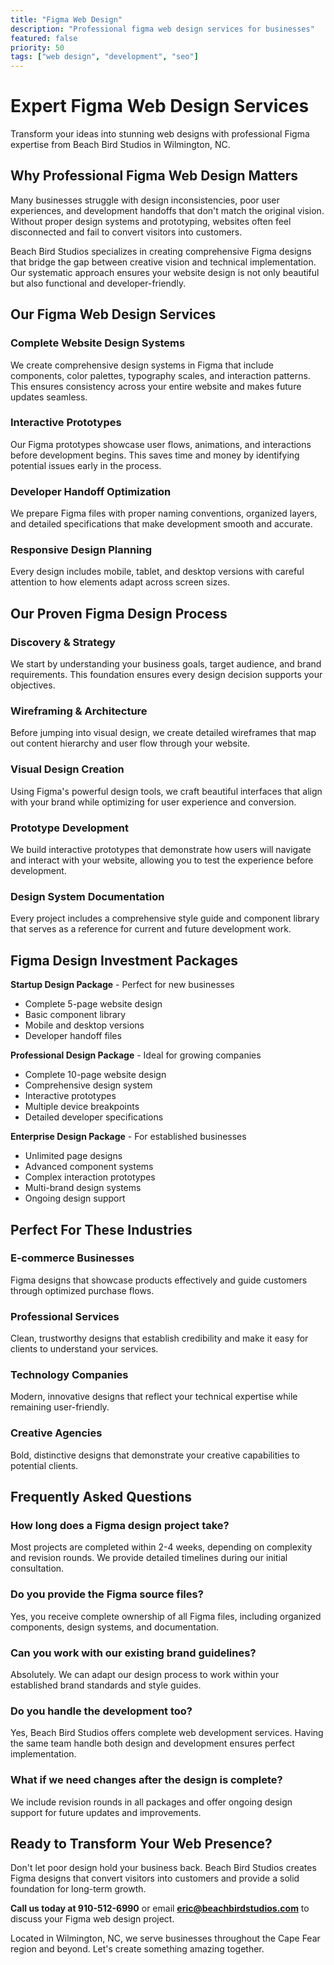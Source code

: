 ```yaml
---
title: "Figma Web Design"
description: "Professional figma web design services for businesses"
featured: false
priority: 50
tags: ["web design", "development", "seo"]
---
```


# Expert Figma Web Design Services

Transform your ideas into stunning web designs with professional Figma expertise from Beach Bird Studios in Wilmington, NC.

## Why Professional Figma Web Design Matters

Many businesses struggle with design inconsistencies, poor user experiences, and development handoffs that don't match the original vision. Without proper design systems and prototyping, websites often feel disconnected and fail to convert visitors into customers.

Beach Bird Studios specializes in creating comprehensive Figma designs that bridge the gap between creative vision and technical implementation. Our systematic approach ensures your website design is not only beautiful but also functional and developer-friendly.

## Our Figma Web Design Services

### Complete Website Design Systems
We create comprehensive design systems in Figma that include components, color palettes, typography scales, and interaction patterns. This ensures consistency across your entire website and makes future updates seamless.

### Interactive Prototypes
Our Figma prototypes showcase user flows, animations, and interactions before development begins. This saves time and money by identifying potential issues early in the process.

### Developer Handoff Optimization
We prepare Figma files with proper naming conventions, organized layers, and detailed specifications that make development smooth and accurate.

### Responsive Design Planning
Every design includes mobile, tablet, and desktop versions with careful attention to how elements adapt across screen sizes.

## Our Proven Figma Design Process

### Discovery & Strategy
We start by understanding your business goals, target audience, and brand requirements. This foundation ensures every design decision supports your objectives.

### Wireframing & Architecture
Before jumping into visual design, we create detailed wireframes that map out content hierarchy and user flow through your website.

### Visual Design Creation
Using Figma's powerful design tools, we craft beautiful interfaces that align with your brand while optimizing for user experience and conversion.

### Prototype Development
We build interactive prototypes that demonstrate how users will navigate and interact with your website, allowing you to test the experience before development.

### Design System Documentation
Every project includes a comprehensive style guide and component library that serves as a reference for current and future development work.

## Figma Design Investment Packages

**Startup Design Package** - Perfect for new businesses
- Complete 5-page website design
- Basic component library
- Mobile and desktop versions
- Developer handoff files

**Professional Design Package** - Ideal for growing companies
- Complete 10-page website design
- Comprehensive design system
- Interactive prototypes
- Multiple device breakpoints
- Detailed developer specifications

**Enterprise Design Package** - For established businesses
- Unlimited page designs
- Advanced component systems
- Complex interaction prototypes
- Multi-brand design systems
- Ongoing design support

## Perfect For These Industries

### E-commerce Businesses
Figma designs that showcase products effectively and guide customers through optimized purchase flows.

### Professional Services
Clean, trustworthy designs that establish credibility and make it easy for clients to understand your services.

### Technology Companies
Modern, innovative designs that reflect your technical expertise while remaining user-friendly.

### Creative Agencies
Bold, distinctive designs that demonstrate your creative capabilities to potential clients.

## Frequently Asked Questions

### How long does a Figma design project take?
Most projects are completed within 2-4 weeks, depending on complexity and revision rounds. We provide detailed timelines during our initial consultation.

### Do you provide the Figma source files?
Yes, you receive complete ownership of all Figma files, including organized components, design systems, and documentation.

### Can you work with our existing brand guidelines?
Absolutely. We can adapt our design process to work within your established brand standards and style guides.

### Do you handle the development too?
Yes, Beach Bird Studios offers complete web development services. Having the same team handle both design and development ensures perfect implementation.

### What if we need changes after the design is complete?
We include revision rounds in all packages and offer ongoing design support for future updates and improvements.

## Ready to Transform Your Web Presence?

Don't let poor design hold your business back. Beach Bird Studios creates Figma designs that convert visitors into customers and provide a solid foundation for long-term growth.

**Call us today at 910-512-6990** or email **eric@beachbirdstudios.com** to discuss your Figma web design project.

Located in Wilmington, NC, we serve businesses throughout the Cape Fear region and beyond. Let's create something amazing together.